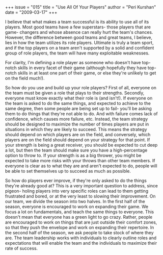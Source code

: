 +++
issue = "015"
title = "Use All Of Your Players"
author = "Peri Kurshan"
date = "2009-03-17"
+++

I believe that what makes a team successful is its ability to use all of its
players. Most good teams have a few superstars- those players that are game-
changers and whose absence can really hurt the team's chances. However, the
difference between good teams and great teams, I believe, lies in how the team
utilizes its role players. Ultimate is truly a team sport, and if the top
players on a team aren't supported by a solid and confident group of role
players, the team will have many exploitable weaknesses.  
  
For clarity, I'm defining a role player as someone who doesn't have top-notch
skills in every facet of their game (although hopefully they have top-notch
skills in at least one part of their game, or else they're unlikely to get on
the field much!).  
  
So how do you use and build up your role players? First of all, everyone on
the team must be given a role that plays to their strengths. Secondly,
everyone must know exactly what their role is (and isn't!). If everyone on the
team is asked to do the same things, and expected to achieve to the same
degree, then some people are being set up to fail- you'll be asking them to do
things that they're not able to do. And with failure comes lack of confidence,
which causes more failure, etc. Instead, the team strategy should be designed
to maximize the number of times players are put in situations in which they
are likely to succeed. This means the strategy should depend on which players
are on the field, and conversely, which players are on the field should depend
on your strategy for that point. If your strength is being a great receiver,
you should be expected to cut deep a lot, but then the team should make sure
you have a high-percentage option to throw to. If your strength is as a big
thrower, you might be expected to take more risks with your throws than other
team members. If everyone is clear as to what they are and aren't expected to
do, people will be able to set themselves up to succeed as much as possible.  
  
So how do players ever improve, if they're only asked to do the things they're
already good at? This is a very important question to address, since pigeon-
holing players into very specific roles can lead to them getting frustrated
and bored, or at the very least to slowing their improvement. On our team, we
divide the season into two halves. In the first half of the season, everyone
is encouraged to work on expanding their game. We focus a lot on fundamentals,
and teach the same things to everyone. This doesn't mean that everyone has a
green light to go crazy. Rather, people are encouraged to work on things that
are just outside their comfort zones, so that they push the envelope and work
on expanding their repertoire. In the second half of the season, we ask people
to take stock of where they are. The team leadership works with individuals to
clearly outline roles and expectations that will enable the team and the
individuals to maximize their rate of success.
